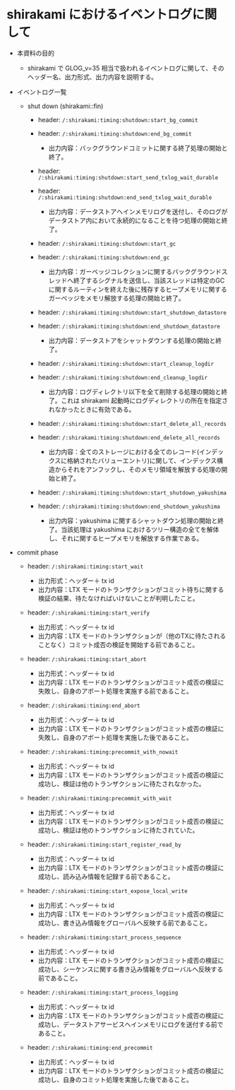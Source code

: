 # shirakami におけるイベントログに関して

- 本資料の目的
  - shirakami で GLOG_v=35 相当で扱われるイベントログに関して、そのヘッダー名、出力形式、出力内容を説明する。

- イベントログ一覧
  - shut down (shirakami::fin)
    - header: `/:shirakami:timing:shutdown:start_bg_commit`
    - header: `/:shirakami:timing:shutdown:end_bg_commit`
      - 出力内容：バックグラウンドコミットに関する終了処理の開始と終了。
  
    - header: `/:shirakami:timing:shutdown:start_send_txlog_wait_durable`
    - header: `/:shirakami:timing:shutdown:end_send_txlog_wait_durable`
      - 出力内容：データストアへインメモリログを送付し、そのログがデータストア内において永続的になることを待つ処理の開始と終了。
  
    - header: `/:shirakami:timing:shutdown:start_gc`
    - header: `/:shirakami:timing:shutdown:end_gc`
      - 出力内容：ガーベッジコレクションに関するバックグラウンドスレッドへ終了するシグナルを送信し、当該スレッドは特定のGCに関するルーティンを終えた後に残存するヒープメモリに関するガーベッジをメモリ解放する処理の開始と終了。
  
    - header: `/:shirakami:timing:shutdown:start_shutdown_datastore`
    - header: `/:shirakami:timing:shutdown:end_shutdown_datastore`
      - 出力内容：データストアをシャットダウンする処理の開始と終了。
  
    - header: `/:shirakami:timing:shutdown:start_cleanup_logdir`
    - header: `/:shirakami:timing:shutdown:end_cleanup_logdir`
      - 出力内容：ログディレクトリ以下を全て削除する処理の開始と終了。これは shirakami 起動時にログディレクトリの所在を指定されなかったときに有効である。
  
    - header: `/:shirakami:timing:shutdown:start_delete_all_records`
    - header: `/:shirakami:timing:shutdown:end_delete_all_records`
      - 出力内容：全てのストレージにおける全てのレコード(インデックスに格納されたバリューエントリ)に関して、インデックス構造からそれをアンフックし、そのメモリ領域を解放する処理の開始と終了。
  
    - header: `/:shirakami:timing:shutdown:start_shutdown_yakushima`
    - header: `/:shirakami:timing:shutdown:end_shutdown_yakushima`
      - 出力内容：yakushima に関するシャットダウン処理の開始と終了。当該処理は yakushima におけるツリー構造の全てを解体し、それに関するヒープメモリを解放する作業である。
  
<!-- - header: `/:shirakami:timing:shutdown:start_shutdown_thread_pool`
    - header: `/:shirakami:timing:shutdown:end_shutdown_thread_pool`
      - 出力内容：スレッドプールに関するシャットダウン処理の開始と終了。当該処理はスレッドプールのワーカースレッドへ終了シグナルを送信し、スレッドプールのタスクキューに格納された全てのタスクの終了とワーカースレッドの終了を行う。
-->

  - commit phase
    - header: `/:shirakami:timing:start_wait`
      - 出力形式：ヘッダー＋ tx id
      - 出力内容：LTX モードのトランザクションがコミット待ちに関する検証の結果、待たなければいけないことが判明したこと。
  
    - header: `/:shirakami:timing:start_verify`
      - 出力形式：ヘッダー＋ tx id
      - 出力内容：LTX モードのトランザクションが（他のTXに待たされることなく）コミット成否の検証を開始する前であること。
  
    - header: `/:shirakami:timing:start_abort`
      - 出力形式：ヘッダー＋ tx id
      - 出力内容：LTX モードのトランザクションがコミット成否の検証に失敗し、自身のアボート処理を実施する前であること。
  
    - header: `/:shirakami:timing:end_abort`
      - 出力形式：ヘッダー＋ tx id
      - 出力内容：LTX モードのトランザクションがコミット成否の検証に失敗し、自身のアボート処理を実施した後であること。
  
    - header: `/:shirakami:timing:precommit_with_nowait`
      - 出力形式：ヘッダー＋ tx id
      - 出力内容：LTX モードのトランザクションがコミット成否の検証に成功し、検証は他のトランザクションに待たされなかった。
  
    - header: `/:shirakami:timing:precommit_with_wait`
      - 出力形式：ヘッダー＋ tx id
      - 出力内容：LTX モードのトランザクションがコミット成否の検証に成功し、検証は他のトランザクションに待たされていた。
  
    - header: `/:shirakami:timing:start_register_read_by`
      - 出力形式：ヘッダー＋ tx id
      - 出力内容：LTX モードのトランザクションがコミット成否の検証に成功し、読み込み情報を記録する前であること。
  
    - header: `/:shirakami:timing:start_expose_local_write`
      - 出力形式：ヘッダー＋ tx id
      - 出力内容：LTX モードのトランザクションがコミット成否の検証に成功し、書き込み情報をグローバルへ反映する前であること。
  
    - header: `/:shirakami:timing:start_process_sequence`
      - 出力形式：ヘッダー＋ tx id
      - 出力内容：LTX モードのトランザクションがコミット成否の検証に成功し、シーケンスに関する書き込み情報をグローバルへ反映する前であること。
  
    - header: `/:shirakami:timing:start_process_logging`
      - 出力形式：ヘッダー＋ tx id
      - 出力内容：LTX モードのトランザクションがコミット成否の検証に成功し、データストアサービスへインメモリにログを送付する前であること。

    - header: `/:shirakami:timing:end_precommit`
      - 出力形式：ヘッダー＋ tx id
      - 出力内容：LTX モードのトランザクションがコミット成否の検証に成功し、自身のコミット処理を実施した後であること。
  